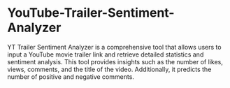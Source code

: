 # YouTube-Trailer-Sentiment-Analyzer
YT Trailer Sentiment Analyzer is a comprehensive tool that allows users to input a YouTube movie trailer link and retrieve detailed statistics and sentiment analysis. This tool provides insights such as the number of likes, views, comments, and the title of the video. Additionally, it predicts the number of positive and negative comments.   
